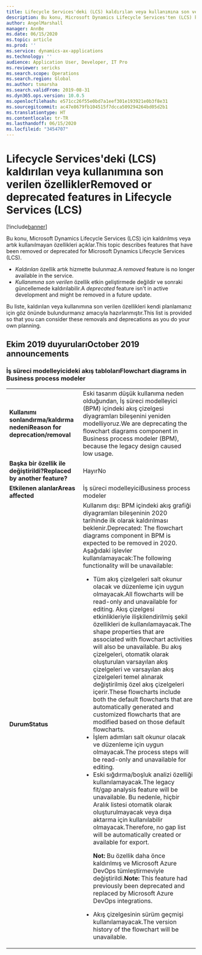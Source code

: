 ```yaml
---
title: Lifecycle Services'deki (LCS) kaldırılan veya kullanımına son verilen özellikler
description: Bu konu, Microsoft Dynamics Lifecycle Services'ten (LCS) kaldırılmış veya kaldırılması planlanan özellikleri açıklar.
author: AngelMarshall
manager: AnnBe
ms.date: 06/15/2020
ms.topic: article
ms.prod: ''
ms.service: dynamics-ax-applications
ms.technology: ''
audience: Application User, Developer, IT Pro
ms.reviewer: sericks
ms.search.scope: Operations
ms.search.region: Global
ms.author: tsmarsha
ms.search.validFrom: 2019-08-31
ms.dyn365.ops.version: 10.0.5
ms.openlocfilehash: e571cc26f55e0bd7a1eef301e193921e0b3f8e31
ms.sourcegitcommit: ac47e8679fb104515f7dcca509294264bd05d2b1
ms.translationtype: HT
ms.contentlocale: tr-TR
ms.lasthandoff: 06/15/2020
ms.locfileid: "3454707"
---
```

# <a name="removed-or-deprecated-features-in-lifecycle-services-lcs"></a><span data-ttu-id="f77c3-103">Lifecycle Services'deki (LCS) kaldırılan veya kullanımına son verilen özellikler</span><span class="sxs-lookup"><span data-stu-id="f77c3-103">Removed or deprecated features in Lifecycle Services (LCS)</span></span>

[!include[banner](../includes/banner.md)]

<span data-ttu-id="f77c3-104">Bu konu, Microsoft Dynamics Lifecycle Services (LCS) için kaldırılmış veya artık kullanılmayan özellikleri açıklar.</span><span class="sxs-lookup"><span data-stu-id="f77c3-104">This topic describes features that have been removed or deprecated for Microsoft Dynamics Lifecycle Services (LCS).</span></span>

- <span data-ttu-id="f77c3-105">*Kaldırılan* özellik artık hizmette bulunmaz.</span><span class="sxs-lookup"><span data-stu-id="f77c3-105">A *removed* feature is no longer available in the service.</span></span>
- <span data-ttu-id="f77c3-106">*Kullanımına son verilen* özellik etkin geliştirmede değildir ve sonraki güncellemede kaldırılabilir.</span><span class="sxs-lookup"><span data-stu-id="f77c3-106">A *deprecated* feature isn't in active development and might be removed in a future update.</span></span>

<span data-ttu-id="f77c3-107">Bu liste, kaldırılan veya kullanımına son verilen özellikleri kendi planlamanız için göz önünde bulundurmanız amacıyla hazırlanmıştır.</span><span class="sxs-lookup"><span data-stu-id="f77c3-107">This list is provided so that you can consider these removals and deprecations as you do your own planning.</span></span>

## <a name="october-2019-announcements"></a><span data-ttu-id="f77c3-108">Ekim 2019 duyuruları</span><span class="sxs-lookup"><span data-stu-id="f77c3-108">October 2019 announcements</span></span>

### <a name="flowchart-diagrams-in-business-process-modeler"></a><span data-ttu-id="f77c3-109">İş süreci modelleyicideki akış tabloları</span><span class="sxs-lookup"><span data-stu-id="f77c3-109">Flowchart diagrams in Business process modeler</span></span>

<table>
<tbody>
<tr>
<td><span data-ttu-id="f77c3-110"><strong>Kullanımı sonlandırma/kaldırma nedeni</strong></span><span class="sxs-lookup"><span data-stu-id="f77c3-110"><strong>Reason for deprecation/removal</strong></span></span></td>
<td><span data-ttu-id="f77c3-111">Eski tasarım düşük kullanıma neden olduğundan, İş süreci modelleyici (BPM) içindeki akış çizelgesi diyagramları bileşenini yeniden modelliyoruz.</span><span class="sxs-lookup"><span data-stu-id="f77c3-111">We are deprecating the flowchart diagrams component in Business process modeler (BPM), because the legacy design caused low usage.</span></span></td>
</tr>
<tr>
<td><span data-ttu-id="f77c3-112"><strong>Başka bir özellik ile değiştirildi?</strong></span><span class="sxs-lookup"><span data-stu-id="f77c3-112"><strong>Replaced by another feature?</strong></span></span></td>
<td><span data-ttu-id="f77c3-113">Hayır</span><span class="sxs-lookup"><span data-stu-id="f77c3-113">No</span></span></td>
</tr>
<tr>
<td><span data-ttu-id="f77c3-114"><strong>Etkilenen alanlar</strong></span><span class="sxs-lookup"><span data-stu-id="f77c3-114"><strong>Areas affected</strong></span></span></td>
<td><span data-ttu-id="f77c3-115">İş süreci modelleyici</span><span class="sxs-lookup"><span data-stu-id="f77c3-115">Business process modeler</span></span></td>
</tr>
<tr>
<td><span data-ttu-id="f77c3-116"><strong>Durum</strong></span><span class="sxs-lookup"><span data-stu-id="f77c3-116"><strong>Status</strong></span></span></td>
<td><span data-ttu-id="f77c3-117">Kullanım dışı: BPM içindeki akış grafiği diyagramları bileşeninin 2020 tarihinde ilk olarak kaldırılması beklenir.</span><span class="sxs-lookup"><span data-stu-id="f77c3-117">Deprecated: The flowchart diagrams component in BPM is expected to be removed in 2020.</span></span> <span data-ttu-id="f77c3-118">Aşağıdaki işlevler kullanılamayacak:</span><span class="sxs-lookup"><span data-stu-id="f77c3-118">The following functionality will be unavailable:</span></span>
<ul>
<li><span data-ttu-id="f77c3-119">Tüm akış çizelgeleri salt okunur olacak ve düzenleme için uygun olmayacak.</span><span class="sxs-lookup"><span data-stu-id="f77c3-119">All flowcharts will be read-only and unavailable for editing.</span></span> <span data-ttu-id="f77c3-120">Akış çizelgesi etkinlikleriyle ilişkilendirilmiş şekil özellikleri de kullanılamayacak.</span><span class="sxs-lookup"><span data-stu-id="f77c3-120">The shape properties that are associated with flowchart activities will also be unavailable.</span></span> <span data-ttu-id="f77c3-121">Bu akış çizelgeleri, otomatik olarak oluşturulan varsayılan akış çizelgeleri ve varsayılan akış çizelgeleri temel alınarak değiştirilmiş özel akış çizelgeleri içerir.</span><span class="sxs-lookup"><span data-stu-id="f77c3-121">These flowcharts include both the default flowcharts that are automatically generated and customized flowcharts that are modified based on those default flowcharts.</span></span></li>
<li><span data-ttu-id="f77c3-122">İşlem adımları salt okunur olacak ve düzenleme için uygun olmayacak.</span><span class="sxs-lookup"><span data-stu-id="f77c3-122">The process steps will be read-only and unavailable for editing.</span></span></li>     
<li><span data-ttu-id="f77c3-123">Eski sığdırma/boşluk analizi özelliği kullanılamayacak.</span><span class="sxs-lookup"><span data-stu-id="f77c3-123">The legacy fit/gap analysis feature will be unavailable.</span></span> <span data-ttu-id="f77c3-124">Bu nedenle, hiçbir Aralık listesi otomatik olarak oluşturulmayacak veya dışa aktarma için kullanılabilir olmayacak.</span><span class="sxs-lookup"><span data-stu-id="f77c3-124">Therefore, no gap list will be automatically created or available for export.</span></span>
<p><span data-ttu-id="f77c3-125"><strong>Not:</strong> Bu özellik daha önce kaldırılmış ve Microsoft Azure DevOps tümleştirmeviyle değiştirildi.</span><span class="sxs-lookup"><span data-stu-id="f77c3-125"><strong>Note:</strong> This feature had previously been deprecated and replaced by Microsoft Azure DevOps integrations.</span></span></p>
</li>
<li><span data-ttu-id="f77c3-126">Akış çizelgesinin sürüm geçmişi kullanılamayacak.</span><span class="sxs-lookup"><span data-stu-id="f77c3-126">The version history of the flowchart will be unavailable.</span></span></li>
</ul>
</td>
</tr>
</tbody>
</table>
